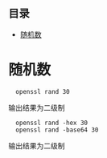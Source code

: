 ## 目录
* [随机数](#随机数)

# 随机数
```openssl
  openssl rand 30
```
输出结果为二级制
```openssl
  openssl rand -hex 30
  openssl rand -base64 30
```
输出结果为二级制
